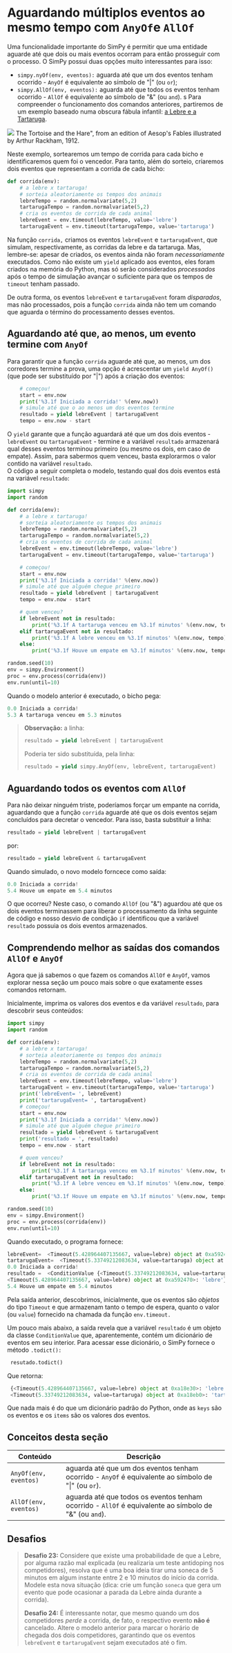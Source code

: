 # Aguardando múltiplos eventos ao mesmo tempo com `AnyOf`e `AllOf`

Uma funcionalidade importante do SimPy é permitir que uma entidade aguarde até que dois ou mais eventos ocorram para então prosseguir com o processo. O SimPy possui duas opções muito interessantes para isso:

* `simpy.nyOf(env, eventos):` aguarda até que um dos eventos tenham ocorrido - `AnyOf` é equivalente ao símbolo de "\|" \(ou `or`\);
* `simpy.AllOf(env, eventos):` aguarda até que todos os eventos tenham ocorrido - `AllOf` é equivalente ao símbolo de "&" \(ou `and`\).
  s
  Para compreender o funcionamento dos comandos anteriores, partiremos de um exemplo baseado numa obscura fábula infantil: [a Lebre e a Tartaruga](https://en.wikipedia.org/wiki/The_Tortoise_and_the_Hare). 

![](/assets/Tortoise_and_hare_rackham.jpg) The Tortoise and the Hare", from an edition of Aesop's Fables illustrated by Arthur Rackham, 1912.

Neste exemplo, sortearemos um tempo de corrida para cada bicho e identificaremos quem foi o vencedor. Para tanto, além do sorteio, criaremos dois eventos que representam a corrida de cada bicho:

```python
def corrida(env):
    # a lebre x tartaruga!
    # sorteia aleatoriamente os tempos dos animais
    lebreTempo = random.normalvariate(5,2)
    tartarugaTempo = random.normalvariate(5,2)
    # cria os eventos de corrida de cada animal
    lebreEvent = env.timeout(lebreTempo, value='lebre')
    tartarugaEvent = env.timeout(tartarugaTempo, value='tartaruga')
```

Na função `corrida,` criamos os eventos `lebreEvent` e `tartarugaEvent`, que simulam, respectivamente, as corridas da lebre e da tartaruga. Mas, lembre-se: apesar de criados, os eventos ainda não foram _necessariamente_ executados. Como não existe um `yield` aplicado aos eventos, eles foram criados na memória do Python, mas só serão considerados _processados_ após o tempo de simulação avançar o suficiente para que os tempos de `timeout` tenham passado.

De outra forma, os eventos `lebreEvent` e `tartarugaEvent` foram _disparados_, mas não processados, pois a função `corrida` ainda não tem um comando que aguarda o término do processamento desses eventos.

## Aguardando até que, ao menos, um evento termine com `AnyOf`

Para garantir que a função `corrida` aguarde até que, ao menos, um dos corredores termine a prova, uma opção é acrescentar um `yield AnyOf()` \(que pode ser substituído por "\|"\) após a criação dos eventos:

```python
    # começou!
    start = env.now
    print('%3.1f Iniciada a corrida!' %(env.now))
    # simule até que o ao menos um dos eventos termine
    resultado = yield lebreEvent | tartarugaEvent
    tempo = env.now - start
```

O `yield` garante que a função aguardará até que um dos dois eventos - `lebreEvent` ou `tartarugaEvent` - termine e a variável `resultado` armazenará qual desses eventos terminou primeiro \(ou mesmo os dois, em caso de empate\). Assim, para sabermos quem venceu, basta explorarmos o valor contido na variável `resultado`.   
O código a seguir completa o modelo, testando qual dos dois eventos está na variável `resultado`:

```python
import simpy
import random

def corrida(env):
    # a lebre x tartaruga!
    # sorteia aleatoriamente os tempos dos animais
    lebreTempo = random.normalvariate(5,2)
    tartarugaTempo = random.normalvariate(5,2)
    # cria os eventos de corrida de cada animal
    lebreEvent = env.timeout(lebreTempo, value='lebre')
    tartarugaEvent = env.timeout(tartarugaTempo, value='tartaruga')

    # começou!
    start = env.now
    print('%3.1f Iniciada a corrida!' %(env.now))
    # simule até que alguém chegue primeiro
    resultado = yield lebreEvent | tartarugaEvent
    tempo = env.now - start

    # quem venceu?
    if lebreEvent not in resultado:
        print('%3.1f A tartaruga venceu em %3.1f minutos' %(env.now, tempo))
    elif tartarugaEvent not in resultado:
        print('%3.1f A lebre venceu em %3.1f minutos' %(env.now, tempo))
    else:
        print('%3.1f Houve um empate em %3.1f minutos' %(env.now, tempo))

random.seed(10)
env = simpy.Environment()
proc = env.process(corrida(env))
env.run(until=10)
```

Quando o modelo anterior é executado, o bicho pega:

```python
0.0 Iniciada a corrida!
5.3 A tartaruga venceu em 5.3 minutos
```

> **Observação:** a linha:
>
> ```python
> resultado = yield lebreEvent | tartarugaEvent
> ```
>
> Poderia ter sido substituída, pela linha:
>
> ```python
> resultado = yield simpy.AnyOf(env, lebreEvent, tartarugaEvent)
> ```

## Aguardando todos os eventos com `AllOf`

Para não deixar ninguém triste, poderíamos forçar um empante na corrida, aguardando que a função `corrida` aguarde até que os dois eventos sejam concluídos para decretar o vencedor. Para isso, basta substituir a linha:

```python
resultado = yield lebreEvent | tartarugaEvent
```

por:

```python
resultado = yield lebreEvent & tartarugaEvent
```

Quando simulado, o novo modelo forncece como saída:

```python
0.0 Iniciada a corrida!
5.4 Houve um empate em 5.4 minutos
```

O que ocorreu? Neste caso, o comando `AllOf` \(ou "&"\) aguardou até que os dois eventos terminassem para liberar o processamento da linha seguinte de código e nosso desvio de condição `if` identificou que a variável `resultado` possuia os dois eventos armazenados.

## Comprendendo melhor as saídas dos comandos `AllOf` e `AnyOf`

Agora que já sabemos o que fazem os comandos `AllOf` e `AnyOf`, vamos explorar nessa seção um pouco mais sobre o que exatamente esses comandos retornam.

Inicialmente, imprima os valores dos eventos e da variável `resultado`, para descobrir seus conteúdos:

```python
import simpy
import random

def corrida(env):
    # a lebre x tartaruga!
    # sorteia aleatoriamente os tempos dos animais
    lebreTempo = random.normalvariate(5,2)
    tartarugaTempo = random.normalvariate(5,2)
    # cria os eventos de corrida de cada animal
    lebreEvent = env.timeout(lebreTempo, value='lebre')
    tartarugaEvent = env.timeout(tartarugaTempo, value='tartaruga')
    print('lebreEvent= ', lebreEvent)
    print('tartarugaEvent= ', tartarugaEvent)
    # começou!
    start = env.now
    print('%3.1f Iniciada a corrida!' %(env.now))
    # simule até que alguém chegue primeiro
    resultado = yield lebreEvent & tartarugaEvent
    print('resultado = ', resultado)
    tempo = env.now - start

    # quem venceu?
    if lebreEvent not in resultado:
        print('%3.1f A tartaruga venceu em %3.1f minutos' %(env.now, tempo))
    elif tartarugaEvent not in resultado:
        print('%3.1f A lebre venceu em %3.1f minutos' %(env.now, tempo))
    else:
        print('%3.1f Houve um empate em %3.1f minutos' %(env.now, tempo))

random.seed(10)
env = simpy.Environment()
proc = env.process(corrida(env))
env.run(until=10)
```

Quando executado, o programa fornece:

```python
lebreEvent=  <Timeout(5.428964407135667, value=lebre) object at 0xa592470>
tartarugaEvent=  <Timeout(5.33749212083634, value=tartaruga) object at 0xa5920f0>
0.0 Iniciada a corrida!
resultado =  <ConditionValue {<Timeout(5.33749212083634, value=tartaruga) object at 0xa5920f0>: 'tartaruga',
<Timeout(5.428964407135667, value=lebre) object at 0xa592470>: 'lebre'}>
5.4 Houve um empate em 5.4 minutos
```

Pela saída anterior, descobrimos, inicialmente, que os eventos são _objetos_ do tipo `Timeout` e que armazenam tanto o tempo de espera, quanto o valor \(ou `value`\) fornecido na chamada da função `env.timeout.`

Um pouco mais abaixo, a saída revela que a variável `resultado` é um objeto da classe `ConditionValue` que, aparentemente, contém um dicionário de eventos em seu interior. Para acessar esse dicionário, o SimPy fornece o método `.todict():`

```python
 resutado.todict()
```

Que retorna:

```python
 {<Timeout(5.428964407135667, value=lebre) object at 0xa18e30>: 'lebre',
 <Timeout(5.33749212083634, value=tartaruga) object at 0xa18eb0>: 'tartaruga'}
```

Que nada mais é do que um dicionário padrão do Python, onde as `keys` são os eventos e os `items` são os valores dos eventos.

## Conceitos desta seção

| Conteúdo | Descrição |
| --- | --- |
| `AnyOf(env, eventos)` | aguarda até que um dos eventos tenham ocorrido - `AnyOf` é equivalente ao símbolo de "\|" \(ou `or`\). |
| `AllOf(env, eventos)` | aguarda até que todos os eventos tenham ocorrido - `AllOf` é equivalente ao símbolo de "&" \(ou `and`\). |

## Desafios

> **Desafio 23:** Considere que existe uma probabilidade de que a Lebre, por alguma razão mal explicada \(eu realizaria um teste antidoping nos competidores\), resolva que é uma boa ideia tirar uma soneca de 5 minutos em algum instante entre 2 e 10 minutos do início da corrida. Modele esta nova situação \(dica: crie um função `soneca` que gera um evento que pode ocasionar a parada da Lebre ainda durante a corrida\).
>
> **Desafio 24:** É interessante notar, que mesmo quando um dos competidores _perde_ a corrida, de fato, o respectivo evento **não é** cancelado. Altere o modelo anterior para marcar o horário de chegada dos dois competidores, garantindo que os eventos `lebreEvent` e `tartarugaEvent` sejam executados até o fim.



